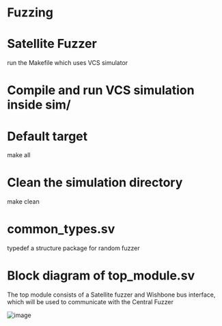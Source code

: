 # Fuzzing

# Satellite Fuzzer

run the Makefile which uses VCS simulator

# Compile and run VCS simulation inside sim/
# Default target

make all

# Clean the simulation directory
make clean

# common_types.sv
typedef a structure package for random fuzzer

# Block diagram of top_module.sv
The top module consists of a Satellite fuzzer and Wishbone bus interface, which will be used to communicate with  the Central Fuzzer

![image](https://github.com/user-attachments/assets/d50569b4-c65c-47c7-87ff-825a850f2e88)
